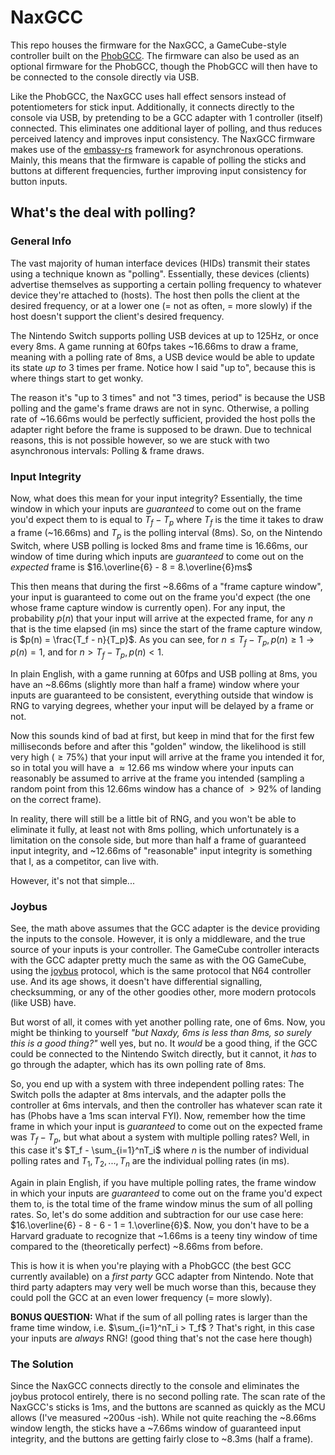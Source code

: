 # NaxGCC

This repo houses the firmware for the NaxGCC, a GameCube-style controller built on the [PhobGCC](https://github.com/PhobGCC/PhobGCC-SW). The firmware can also be used as an optional firmware for the PhobGCC, though the PhobGCC will then have to be connected to the console directly via USB.

Like the PhobGCC, the NaxGCC uses hall effect sensors instead of potentiometers for stick input. Additionally, it connects directly to the console via USB, by pretending to be a GCC adapter with 1 controller (itself) connected. This eliminates one additional layer of polling, and thus reduces perceived latency and improves input consistency. The NaxGCC firmware makes use of the [embassy-rs](https://github.com/embassy-rs/embassy) framework for asynchronous operations. Mainly, this means that the firmware is capable of polling the sticks and buttons at different frequencies, further improving input consistency for button inputs.

## What's the deal with polling?

### General Info

The vast majority of human interface devices (HIDs) transmit their states using a technique known as "polling". Essentially, these devices (clients) advertise themselves as supporting a certain polling frequency to whatever device they're attached to (hosts). The host then polls the client at the desired frequency, or at a lower one (= not as often, = more slowly) if the host doesn't support the client's desired frequency.

The Nintendo Switch supports polling USB devices at up to 125Hz, or once every 8ms. A game running at 60fps takes ~16.66ms to draw a frame, meaning with a polling rate of 8ms, a USB device would be able to update its state _up to_ 3 times per frame. Notice how I said "up to", because this is where things start to get wonky.

The reason it's "up to 3 times" and not "3 times, period" is because the USB polling and the game's frame draws are not in sync. Otherwise, a polling rate of ~16.66ms would be perfectly sufficient, provided the host polls the adapter right before the frame is supposed to be drawn. Due to technical reasons, this is not possible however, so we are stuck with two asynchronous intervals: Polling & frame draws.

### Input Integrity

Now, what does this mean for your input integrity? Essentially, the time window in which your inputs are _guaranteed_ to come out on the frame you'd expect them to is equal to $T_f-T_p$ where $T_f$ is the time it takes to draw a frame (~16.66ms) and $T_p$ is the polling interval (8ms). So, on the Nintendo Switch, where USB polling is locked 8ms and frame time is 16.66ms, our window of time during which inputs are _guaranteed_ to come out on the _expected_ frame is $16.\overline{6} - 8 = 8.\overline{6}ms$

This then means that during the first ~8.66ms of a "frame capture window", your input is guaranteed to come out on the frame you'd expect (the one whose frame capture window is currently open). For any input, the probability $p(n)$ that your input will arrive at the expected frame, for any $n$ that is the time elapsed (in ms) since the start of the frame capture window, is $p(n) = \frac{T_f - n}{T_p}$. As you can see, for $n \leq T_f - T_p, p(n) \geq 1 \rightarrow p(n) = 1$, and for $n \gt T_f - T_p, p(n) \lt 1$.

In plain English, with a game running at 60fps and USB polling at 8ms, you have an ~8.66ms (slightly more than half a frame) window where your inputs are guaranteed to be consistent, everything outside that window is RNG to varying degrees, whether your input will be delayed by a frame or not.

Now this sounds kind of bad at first, but keep in mind that for the first few milliseconds before and after this "golden" window, the likelihood is still very high ($\geq 75\%$) that your input will arrive at the frame you intended it for, so in total you will have a $\approx 12.66$ ms window where your inputs can reasonably be assumed to arrive at the frame you intended (sampling a random point from this 12.66ms window has a chance of $\gt 92\%$ of landing on the correct frame).

In reality, there will still be a little bit of RNG, and you won't be able to eliminate it fully, at least not with 8ms polling, which unfortunately is a limitation on the console side, but more than half a frame of guaranteed input integrity, and ~12.66ms of "reasonable" input integrity is something that I, as a competitor, can live with.

However, it's not that simple...

### Joybus

See, the math above assumes that the GCC adapter is the device providing the inputs to the console. However, it is only a middleware, and the true source of your inputs is your controller. The GameCube controller interacts with the GCC adapter pretty much the same as with the OG GameCube, using the [joybus](https://www.int03.co.uk/crema/hardware/gamecube/gc-control.html) protocol, which is the same protocol that N64 controller use. And its age shows, it doesn't have differential signalling, checksumming, or any of the other goodies other, more modern protocols (like USB) have.

But worst of all, it comes with yet another polling rate, one of 6ms. Now, you might be thinking to yourself _"but Naxdy, 6ms is less than 8ms, so surely this is a good thing?"_ well yes, but no. It _would_ be a good thing, if the GCC could be connected to the Nintendo Switch directly, but it cannot, it _has_ to go through the adapter, which has its own polling rate of 8ms.

So, you end up with a system with three independent polling rates: The Switch polls the adapter at 8ms intervals, and the adapter polls the controller at 6ms intervals, and then the controller has whatever scan rate it has (Phobs have a 1ms scan interval FYI). Now, remember how the time frame in which your input is _guaranteed_ to come out on the expected frame was $T_f - T_p$, but what about a system with multiple polling rates? Well, in this case it's $T_f - \sum_{i=1}^nT_i$ where $n$ is the number of individual polling rates and $T_1, T_2, ..., T_n$ are the individual polling rates (in ms).

Again in plain English, if you have multiple polling rates, the frame window in which your inputs are _guaranteed_ to come out on the frame you'd expect them to, is the total time of the frame window minus the sum of all polling rates. So, let's do some addition and subtraction for our use case here: $16.\overline{6} - 8 - 6 - 1 = 1.\overline{6}$. Now, you don't have to be a Harvard graduate to recognize that ~1.66ms is a teeny tiny window of time compared to the (theoretically perfect) ~8.66ms from before.

This is how it is when you're playing with a PhobGCC (the best GCC currently available) on a _first party_ GCC adapter from Nintendo. Note that third party adapters may very well be much worse than this, because they could poll the GCC at an even lower frequency (= more slowly).

**BONUS QUESTION:** What if the sum of all polling rates is larger than the frame time window, i.e. $\sum_{i=1}^nT_i > T_f$ ? That's right, in this case your inputs are _always_ RNG! (good thing that's not the case here though)

### The Solution

Since the NaxGCC connects directly to the console and eliminates the joybus protocol entirely, there is no second polling rate. The scan rate of the NaxGCC's sticks is 1ms, and the buttons are scanned as quickly as the MCU allows (I've measured ~200us -ish). While not quite reaching the ~8.66ms window length, the sticks have a ~7.66ms window of guaranteed input integrity, and the buttons are getting fairly close to ~8.3ms (half a frame).
